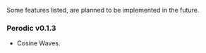 Some features listed, are planned to be implemented in the future.
### Perodic v0.1.3
- Cosine Waves.
